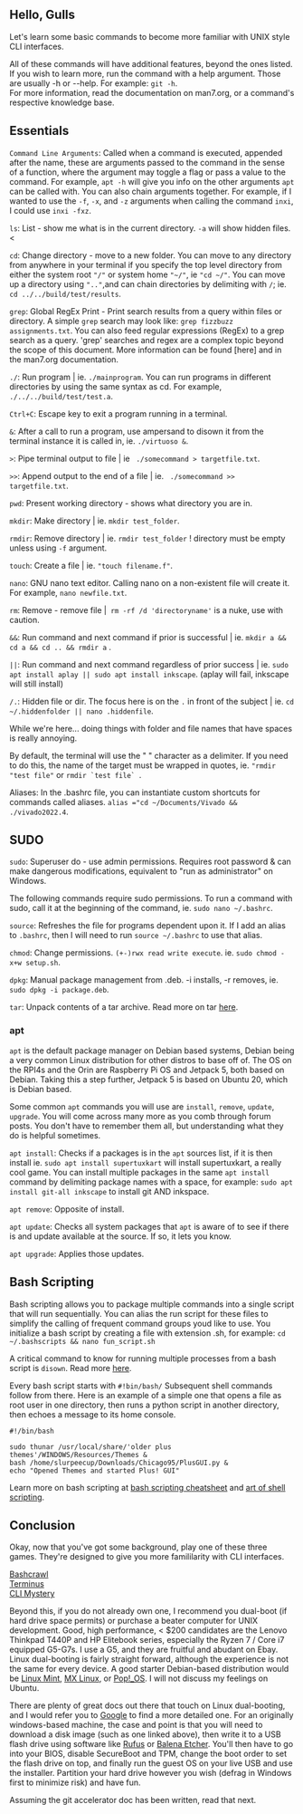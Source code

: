 ## Hello, Gulls
Let's learn some basic commands to become more familiar with UNIX style CLI interfaces.<br>

All of these commands will have additional features, beyond the ones listed.<br> If you wish to learn more, run the command with a help argument.
Those are usually -h or --help. For example: ```git -h```.<br>
For more information, read the documentation on man7.org, or a command's respective knowledge base.<br>

## Essentials

`Command Line Arguments`: Called when a command is executed, appended after the name, these are arguments passed to the command in the sense of a function, where the argument may toggle a flag or pass a value to the command. For example, `apt -h` will give you info on the other arguments `apt` can be called with. You can also chain arguments together. For example, if I wanted to use the `-f`, `-x`, and `-z` arguments when calling the command `inxi`, I could use `inxi -fxz`.

```ls```: List - show me what is in the current directory. ```-a``` will show hidden files. <

```cd```: Change directory - move to a new folder. You can move to any directory from anywhere in your terminal if you specify the top level directory from either the system root ```"/"``` or system home ```"~/"```, ie ```"cd ~/"```. You 
can move up a directory using ```".."```,and can chain directories by delimiting with ```/```; 
ie. ```cd ../../build/test/results```.

```grep```: Global RegEx Print - Print search results from a query within files or directory. A simple `grep` search may look like: `grep fizzbuzz assignments.txt`. You can also feed regular expressions (RegEx) to a grep search as a query. 'grep' searches and regex are a complex topic beyond the scope of this document. More information can be found [here] and in the man7.org documentation.

```./```: Run program | ie. ```./mainprogram```. You can run programs in different directories by using the same syntax as cd. For example, ```./../../build/test/test.a```.

```Ctrl+C```: Escape key to exit a program running in a terminal.

```&```: After a call to run a program, use ampersand to disown it from the terminal instance it is called in, ie. ```./virtuoso &```.

```>```: Pipe terminal output to file | ie ``` ./somecommand > targetfile.txt```.

```>>```: Append output to the end of a file | ie. ``` ./somecommand >> targetfile.txt```.

```pwd```: Present working directory - shows what directory you are in.

```mkdir```: Make directory | ie. ```mkdir test_folder```.

```rmdir```: Remove directory | ie. ```rmdir test_folder``` ! directory must be empty unless using ```-f``` argument.

```touch```: Create a file | ie. ```"touch filename.f"```.

```nano```: GNU nano text editor. Calling nano on a non-existent file will create it. For example, `nano newfile.txt`. 

```rm```: Remove - remove file |``` rm -rf /d 'directoryname'``` is a nuke, use with caution.

```&&```: Run command and next command if prior is successful | ie. ```mkdir a && cd a && cd .. && rmdir a``` .

```||```: Run command and next command regardless of prior success | ie. ```sudo apt install aplay || sudo apt install inkscape```. (aplay will fail, inkscape will still install)

```/.```: Hidden file or dir. The focus here is on the ```.``` in front of the subject | ie. ```cd ~/.hiddenfolder || nano .hiddenfile```.

While we're here... doing things with folder and file names that have spaces
is really annoying. 

By default, the terminal will use the " " character as a delimiter. If you need to do this, the name of the target must be wrapped in quotes, ie. ```"rmdir "test file"``` or ```rmdir `test file` ```.

Aliases: In the .bashrc file, you can instantiate custom shortcuts for commands called aliases. ```alias ="cd ~/Documents/Vivado && ./vivado2022.4```.

## SUDO

```sudo```: Superuser do - use admin permissions. Requires root password & can make dangerous modifications, equivalent to "run as administrator" on Windows.

The following commands require sudo permissions. To run a command with sudo, call it at the beginning of the command, ie. ```sudo nano ~/.bashrc```.

```source```: Refreshes the file for programs dependent upon it. If I add an alias to ```.bashrc```, then I will need to run ```source ~/.bashrc``` to use that alias. 

```chmod```: Change permissions. ```(+-)rwx read write execute```. ie. ```sudo chmod -x+w setup.sh```.

```dpkg```: Manual package management from .deb. -i installs, -r removes, ie. ```sudo dpkg -i package.deb```.

```tar```: Unpack contents of a tar archive. Read more on tar [here](https://www.geeksforgeeks.org/tar-command-linux-examples/).


### apt

```apt``` is the default package manager on Debian based systems, Debian being a
very common Linux distribution for other distros to base off of. The OS on the
RPI4s and the Orin are Raspberry Pi OS and Jetpack 5, both based on Debian.
Taking this a step further, Jetpack 5 is based on Ubuntu 20, which is Debian based.

Some common ```apt``` commands you will use are ```install```, ```remove```, ```update```, ```upgrade```. You will come across many more as you comb through forum posts. You don't have to remember them all, but understanding what they do is helpful sometimes.

```apt install```: Checks if a packages is in the ```apt``` sources list, if it is then install ie. ```sudo apt install supertuxkart``` will install supertuxkart, a really cool game. You can install multiple packages in the same ```apt install``` command by delimiting package names with a space, for example: ```sudo apt install git-all inkscape``` to install git AND inkspace. 

```apt remove```: Opposite of install.

```apt update```: Checks all system packages that ```apt``` is aware of to see if there is 
and update available at the source. If so, it lets you know.

```apt upgrade```: Applies those updates.

## Bash Scripting
Bash scripting allows you to package multiple commands into a single script that will run sequentially. You can alias the run script for these files to simplify the calling of frequent command groups youd like to use. You initialize a bash script by creating a file with extension .sh, for example: ```cd ~/.bashscripts && nano fun_script.sh```

A critical command to know for running multiple processes from a bash script is ```disown```. Read more [here](https://phoenixnap.com/kb/disown-command-linux).

Every bash script starts with ```#!bin/bash/```
Subsequent shell commands follow from there. Here is an example of a simple one that opens a file as root user in one directory, then runs a python script in another directory, then echoes a message to its home console.
```
#!/bin/bash

sudo thunar /usr/local/share/'older plus themes'/WINDOWS/Resources/Themes &
bash /home/slurpeecup/Downloads/Chicago95/PlusGUI.py &
echo "Opened Themes and started Plus! GUI"
```
Learn more on bash scripting at [bash scripting cheatsheet](https://devhints.io/bash) and [art of shell scripting](https://tldp.org/LDP/abs/html/).

## Conclusion
Okay, now that you've got some background, play one of these three games. They're designed to give you more famililarity with CLI interfaces.<br>

[Bashcrawl](https://gitlab.com/slackermedia/bashcrawl)<br>
[Terminus](https://web.mit.edu/mprat/Public/web/Terminus/Web/main.html)<br>
[CLI Mystery](https://github.com/veltman/clmystery)

Beyond this, if you do not already own one, I recommend you dual-boot (if hard drive space permits) or purchase a beater computer for UNIX development. Good, high performance, < $200 candidates are the Lenovo Thinkpad T440P and HP Elitebook series, especially the Ryzen 7 / Core i7 equipped G5-G7s. I use a G5, and they are fruitful and abudant on Ebay. Linux dual-booting is fairly straight forward, although the experience is not the same for every device. A good starter Debian-based distribution would be [Linux Mint](https://linuxmint.com/edition.php?id=306), [MX Linux](https://mxlinux.org/download-links/), or [Pop!_OS](https://pop.system76.com/). I will not discuss my feelings on Ubuntu. 

There are plenty of great docs out there that touch on Linux dual-booting, and I would refer you to [Google](https://google.com) to find a more detailed one. For an originally windows-based machine, the case and point is that you will need to download a disk image (such as one linked above), then write it to a USB flash drive using software like [Rufus](https://rufus.ie/en/) or [Balena Etcher](https://etcher.balena.io/#download-etcher). You'll then have to go into your BIOS, disable SecureBoot and TPM, change the boot order to set the flash drive on top, and finally run the guest OS on your live USB and use the installer. Partition your hard drive however you wish (defrag in Windows first to minimize risk) and have fun. 

Assuming the git accelerator doc has been written, read that next. 
